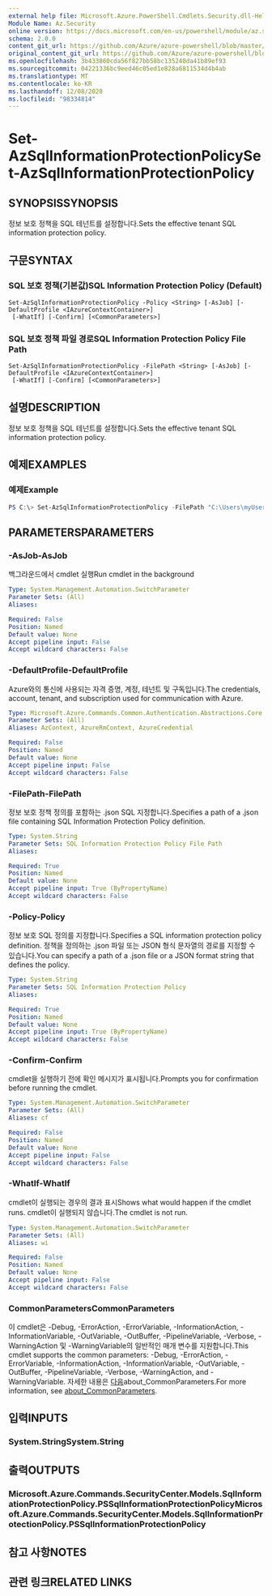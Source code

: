 ```yaml
---
external help file: Microsoft.Azure.PowerShell.Cmdlets.Security.dll-Help.xml
Module Name: Az.Security
online version: https://docs.microsoft.com/en-us/powershell/module/az.security/Set-AzSqlInformationProtectionPolicy
schema: 2.0.0
content_git_url: https://github.com/Azure/azure-powershell/blob/master/src/Security/Security/help/Set-AzSqlInformationProtectionPolicy.md
original_content_git_url: https://github.com/Azure/azure-powershell/blob/master/src/Security/Security/help/Set-AzSqlInformationProtectionPolicy.md
ms.openlocfilehash: 3b433860cda56f827bb58bc135240da41b89ef93
ms.sourcegitcommit: 04221336bc9eed46c05ed1e828a6811534d4b4ab
ms.translationtype: MT
ms.contentlocale: ko-KR
ms.lasthandoff: 12/08/2020
ms.locfileid: "98334814"
---
```

# <span data-ttu-id="e3562-101">Set-AzSqlInformationProtectionPolicy</span><span class="sxs-lookup"><span data-stu-id="e3562-101">Set-AzSqlInformationProtectionPolicy</span></span>

## <span data-ttu-id="e3562-102">SYNOPSIS</span><span class="sxs-lookup"><span data-stu-id="e3562-102">SYNOPSIS</span></span>
<span data-ttu-id="e3562-103">정보 보호 정책을 SQL 테넌트를 설정합니다.</span><span class="sxs-lookup"><span data-stu-id="e3562-103">Sets the effective tenant SQL information protection policy.</span></span>

## <span data-ttu-id="e3562-104">구문</span><span class="sxs-lookup"><span data-stu-id="e3562-104">SYNTAX</span></span>

### <span data-ttu-id="e3562-105">SQL 보호 정책(기본값)</span><span class="sxs-lookup"><span data-stu-id="e3562-105">SQL Information Protection Policy (Default)</span></span>
```
Set-AzSqlInformationProtectionPolicy -Policy <String> [-AsJob] [-DefaultProfile <IAzureContextContainer>]
 [-WhatIf] [-Confirm] [<CommonParameters>]
```

### <span data-ttu-id="e3562-106">SQL 보호 정책 파일 경로</span><span class="sxs-lookup"><span data-stu-id="e3562-106">SQL Information Protection Policy File Path</span></span>
```
Set-AzSqlInformationProtectionPolicy -FilePath <String> [-AsJob] [-DefaultProfile <IAzureContextContainer>]
 [-WhatIf] [-Confirm] [<CommonParameters>]
```

## <span data-ttu-id="e3562-107">설명</span><span class="sxs-lookup"><span data-stu-id="e3562-107">DESCRIPTION</span></span>
<span data-ttu-id="e3562-108">정보 보호 정책을 SQL 테넌트를 설정합니다.</span><span class="sxs-lookup"><span data-stu-id="e3562-108">Sets the effective tenant SQL information protection policy.</span></span>

## <span data-ttu-id="e3562-109">예제</span><span class="sxs-lookup"><span data-stu-id="e3562-109">EXAMPLES</span></span>

### <span data-ttu-id="e3562-110">예제</span><span class="sxs-lookup"><span data-stu-id="e3562-110">Example</span></span>
```powershell
PS C:\> Set-AzSqlInformationProtectionPolicy -FilePath "C:\Users\myUser\Desktop\policy.json"
```

## <span data-ttu-id="e3562-111">PARAMETERS</span><span class="sxs-lookup"><span data-stu-id="e3562-111">PARAMETERS</span></span>

### <span data-ttu-id="e3562-112">-AsJob</span><span class="sxs-lookup"><span data-stu-id="e3562-112">-AsJob</span></span>
<span data-ttu-id="e3562-113">백그라운드에서 cmdlet 실행</span><span class="sxs-lookup"><span data-stu-id="e3562-113">Run cmdlet in the background</span></span>

```yaml
Type: System.Management.Automation.SwitchParameter
Parameter Sets: (All)
Aliases:

Required: False
Position: Named
Default value: None
Accept pipeline input: False
Accept wildcard characters: False
```

### <span data-ttu-id="e3562-114">-DefaultProfile</span><span class="sxs-lookup"><span data-stu-id="e3562-114">-DefaultProfile</span></span>
<span data-ttu-id="e3562-115">Azure와의 통신에 사용되는 자격 증명, 계정, 테넌트 및 구독입니다.</span><span class="sxs-lookup"><span data-stu-id="e3562-115">The credentials, account, tenant, and subscription used for communication with Azure.</span></span>

```yaml
Type: Microsoft.Azure.Commands.Common.Authentication.Abstractions.Core.IAzureContextContainer
Parameter Sets: (All)
Aliases: AzContext, AzureRmContext, AzureCredential

Required: False
Position: Named
Default value: None
Accept pipeline input: False
Accept wildcard characters: False
```

### <span data-ttu-id="e3562-116">-FilePath</span><span class="sxs-lookup"><span data-stu-id="e3562-116">-FilePath</span></span>
<span data-ttu-id="e3562-117">정보 보호 정책 정의를 포함하는 .json SQL 지정합니다.</span><span class="sxs-lookup"><span data-stu-id="e3562-117">Specifies a path of a .json file containing SQL Information Protection Policy definition.</span></span>

```yaml
Type: System.String
Parameter Sets: SQL Information Protection Policy File Path
Aliases:

Required: True
Position: Named
Default value: None
Accept pipeline input: True (ByPropertyName)
Accept wildcard characters: False
```

### <span data-ttu-id="e3562-118">-Policy</span><span class="sxs-lookup"><span data-stu-id="e3562-118">-Policy</span></span>
<span data-ttu-id="e3562-119">정보 보호 SQL 정의를 지정합니다.</span><span class="sxs-lookup"><span data-stu-id="e3562-119">Specifies a SQL information protection policy definition.</span></span> <span data-ttu-id="e3562-120">정책을 정의하는 .json 파일 또는 JSON 형식 문자열의 경로를 지정할 수 있습니다.</span><span class="sxs-lookup"><span data-stu-id="e3562-120">You can specify a path of a .json file or a JSON format string that defines the policy.</span></span>

```yaml
Type: System.String
Parameter Sets: SQL Information Protection Policy
Aliases:

Required: True
Position: Named
Default value: None
Accept pipeline input: True (ByPropertyName)
Accept wildcard characters: False
```

### <span data-ttu-id="e3562-121">-Confirm</span><span class="sxs-lookup"><span data-stu-id="e3562-121">-Confirm</span></span>
<span data-ttu-id="e3562-122">cmdlet을 실행하기 전에 확인 메시지가 표시됩니다.</span><span class="sxs-lookup"><span data-stu-id="e3562-122">Prompts you for confirmation before running the cmdlet.</span></span>

```yaml
Type: System.Management.Automation.SwitchParameter
Parameter Sets: (All)
Aliases: cf

Required: False
Position: Named
Default value: None
Accept pipeline input: False
Accept wildcard characters: False
```

### <span data-ttu-id="e3562-123">-WhatIf</span><span class="sxs-lookup"><span data-stu-id="e3562-123">-WhatIf</span></span>
<span data-ttu-id="e3562-124">cmdlet이 실행되는 경우의 결과 표시</span><span class="sxs-lookup"><span data-stu-id="e3562-124">Shows what would happen if the cmdlet runs.</span></span> <span data-ttu-id="e3562-125">cmdlet이 실행되지 않습니다.</span><span class="sxs-lookup"><span data-stu-id="e3562-125">The cmdlet is not run.</span></span>

```yaml
Type: System.Management.Automation.SwitchParameter
Parameter Sets: (All)
Aliases: wi

Required: False
Position: Named
Default value: None
Accept pipeline input: False
Accept wildcard characters: False
```

### <span data-ttu-id="e3562-126">CommonParameters</span><span class="sxs-lookup"><span data-stu-id="e3562-126">CommonParameters</span></span>
<span data-ttu-id="e3562-127">이 cmdlet은 -Debug, -ErrorAction, -ErrorVariable, -InformationAction, -InformationVariable, -OutVariable, -OutBuffer, -PipelineVariable, -Verbose, -WarningAction 및 -WarningVariable의 일반적인 매개 변수를 지원합니다.</span><span class="sxs-lookup"><span data-stu-id="e3562-127">This cmdlet supports the common parameters: -Debug, -ErrorAction, -ErrorVariable, -InformationAction, -InformationVariable, -OutVariable, -OutBuffer, -PipelineVariable, -Verbose, -WarningAction, and -WarningVariable.</span></span> <span data-ttu-id="e3562-128">자세한 내용은 [다음](http://go.microsoft.com/fwlink/?LinkID=113216)about_CommonParameters.</span><span class="sxs-lookup"><span data-stu-id="e3562-128">For more information, see [about_CommonParameters](http://go.microsoft.com/fwlink/?LinkID=113216).</span></span>

## <span data-ttu-id="e3562-129">입력</span><span class="sxs-lookup"><span data-stu-id="e3562-129">INPUTS</span></span>

### <span data-ttu-id="e3562-130">System.String</span><span class="sxs-lookup"><span data-stu-id="e3562-130">System.String</span></span>

## <span data-ttu-id="e3562-131">출력</span><span class="sxs-lookup"><span data-stu-id="e3562-131">OUTPUTS</span></span>

### <span data-ttu-id="e3562-132">Microsoft.Azure.Commands.SecurityCenter.Models.SqlInformationProtectionPolicy.PSSqlInformationProtectionPolicy</span><span class="sxs-lookup"><span data-stu-id="e3562-132">Microsoft.Azure.Commands.SecurityCenter.Models.SqlInformationProtectionPolicy.PSSqlInformationProtectionPolicy</span></span>

## <span data-ttu-id="e3562-133">참고 사항</span><span class="sxs-lookup"><span data-stu-id="e3562-133">NOTES</span></span>

## <span data-ttu-id="e3562-134">관련 링크</span><span class="sxs-lookup"><span data-stu-id="e3562-134">RELATED LINKS</span></span>
